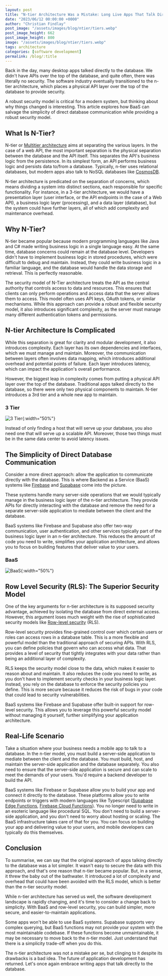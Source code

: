 ```yaml
---
layout: post
title: "N-tier Architecture Was a Mistake: Long Live Apps That Talk Directly to the Database"
date: "2023/06/12 00:00:00 +0000"
author: "Christian Findlay"
post_image: "/assets/images/blog/ntier/tiers.webp"
post_image_height: 662
post_image_height: 800
image: "/assets/images/blog/ntier/tiers.webp"
tags: architecture
categories: [software development]
permalink: /blog/:title
---
```


Back in the day, many desktop apps talked directly to the database. We didn't have APIs over the top of the database, and quite often, there was literally no security. The software industry eventually transitioned to the n-tier architecture, which places a physical API layer over the top of the database to provide security.  

A robust security model is critical for a modern system, but thinking about why things changed is interesting. This article explores how BaaS can salvage the simplicity of direct database communication while providing a robust security model.

## What Is N-Tier?

N-tier or [Multitier architecture](https://en.wikipedia.org/wiki/Multitier_architecture) aims at separating the various layers. In the case of a web API, the most important separation is the physical separation between the database and the API itself. This separates the API's business logic from the persistence. In its simplest form, an API performs business logic and persists data to/from a database. Typically, n-tier uses relational databases, but modern apps also talk to NoSQL databases like [CosmosDB](https://azure.microsoft.com/en-us/products/cosmos-db/). 

N-tier architecture is predicated on the separation of concerns, which means dividing a system into distinct sections, each responsible for specific functionality. For instance, in a 3-tier architecture, we would have a presentation layer (user interface, or the API endpoints in the case of a Web API), a business logic layer (processing), and a data layer (database), but the system could have further layers, all of which add complexity and maintenance overhead.

## Why N-Tier?

N-tier became popular because modern programming languages like Java and C# made writing business logic in a single language easy. At the same time, database concerns could remain at the database level. Developers didn't have to implement business logic in stored procedures, which were difficult to debug and maintain. Instead, they could write business logic in a familiar language, and the database would handle the data storage and retrieval. This is perfectly reasonable.

The security model of N-Tier architecture treats the API as the central authority that controls access to data and resources. This ensures that clients can only perform operations and access data that the server allows them to access. This model often uses API keys, OAuth tokens, or similar mechanisms. While this approach can provide a robust and flexible security model, it also introduces significant complexity, as the server must manage many different authentication tokens and permissions.

## N-tier Architecture Is Complicated

While this separation is great for clarity and modular development, it also introduces complexity. Each layer has its own dependencies and interfaces, which we must manage and maintain. Moreover, the communication between layers often involves data mapping, which introduces additional overhead and potential points of failure. Each layer introduces latency, which can impact the application's overall performance.

However, the biggest leap in complexity comes from putting a physical API layer over the top of the database. Traditional apps talked directly to the database, so there were only two physical components to maintain. N-tier introduces a 3rd tier and a whole new app to maintain. 

### 3 Tier

![3 Tier](/assets/images/blog/ntier/3tier.svg){:width="50%"}

Instead of only finding a host that will serve up your database, you also need one that will serve up a scalable API. Moreover, those two things must be in the same data center to avoid latency issues. 

## The Simplicity of Direct Database Communication

Consider a more direct approach: allow the application to communicate directly with the database. This is where Backend as a Service (BaaS) systems like [Firebase](https://firebase.google.com/) and [Supabase](https://supabase.com/) come into the picture.

These systems handle many server-side operations that we would typically manage in the business logic layer of the n-tier architecture. They provide APIs for directly interacting with the database and remove the need for a separate server-side application to mediate between the client and the database.

BaaS systems like Firebase and Supabase also offer two-way communication, user authentication, and other services typically part of the business logic layer in an n-tier architecture. This reduces the amount of code you need to write, simplifies your application architecture, and allows you to focus on building features that deliver value to your users.

### BaaS

![BaaS](/assets/images/blog/ntier/baas.svg){:width="50%"}

## Row Level Security (RLS): The Superior Security Model

One of the key arguments for n-tier architecture is its supposed security advantage, achieved by isolating the database from direct external access. However, this argument loses much weight with the rise of sophisticated security models like [Row-level security](https://supabase.com/docs/guides/auth/row-level-security) (RLS).

Row-level security provides fine-grained control over which certain users or roles can access rows in a database table. This is a more flexible and powerful model than the traditional approach of securing APIs. With RLS, you can define policies that govern who can access what data. That provides a level of security that tightly integrates with your data rather than being an additional layer of complexity.

RLS keeps the security model close to the data, which makes it easier to reason about and maintain. It also reduces the code you need to write, as you don't have to implement security checks in your business logic layer. Instead, you rely on the database to enforce the security policies you define. This is more secure because it reduces the risk of bugs in your code that could lead to security vulnerabilities.

BaaS systems like Firebase and Supabase offer built-in support for row-level security. This allows you to leverage this powerful security model without managing it yourself, further simplifying your application architecture.

## Real-Life Scenario

Take a situation where your business needs a mobile app to talk to a database. In the n-tier model, you must build a server-side application to mediate between the client and the database. You must build, host, and maintain the server-side application and the database separately. You also need to ensure that the server-side application is secure and can scale to meet the demands of your users. You'd require a backend developer to build the API.

BaaS systems like Firebase or Supabase allow you to build your app and connect it directly to the database. These platforms allow you to write endpoints or triggers with modern languages like Typescript ([Supabase Edge Functions](https://supabase.com/docs/guides/functions), [Firebase Cloud Functions](https://firebase.google.com/docs/functions)). You no longer need to write in an esoteric language like procedural SQL. You don't need to build a server-side application, and you don't need to worry about hosting or scaling. The BaaS infrastructure takes care of that for you. You can focus on building your app and delivering value to your users, and mobile developers can typically do this themselves.

## Conclusion

To summarise, we can say that the original approach of apps talking directly to the database was a lot simpler. It wasn't easy to secure the data with this approach, and that's one reason that n-tier became popular. But, in a sense, it threw the baby out of the bathwater. It introduced a lot of complexity and overhead that could have been avoided with the RLS model, which is better than the n-tier security model.

While n-tier architecture has served us well, the software development landscape is rapidly changing, and it's time to consider a change back to simplicity. With BaaS and row-level security, you can build simpler, more secure, and easier-to-maintain applications.

Some apps won't be able to use BaaS systems. Supabase supports very complex querying, but BaaS functions may not provide your system with the most maintainable codebase. If these functions become unmaintainable, it may be necessary to move back to the n-tier model. Just understand that there is a simplicity trade-off when you do this.

The n-tier architecture was not a mistake per se, but clinging to it despite its drawbacks is a bad idea. The future of application development has returned. Let's once again embrace writing apps that talk directly to the database. 